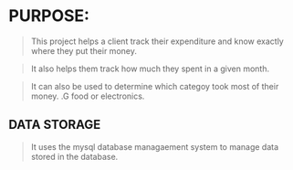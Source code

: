 # PURPOSE:

> This project helps a client track their expenditure and know exactly where they put their money.

> It also helps them track how much they spent in a given month.

> It can also be used to determine which categoy took most of their money. .G food or electronics.

## DATA STORAGE 
> It uses the mysql database managaement system to manage data stored in the database.